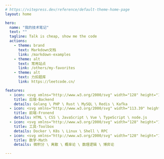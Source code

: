```yaml
---
# https://vitepress.dev/reference/default-theme-home-page
layout: home

hero:
  name: "我的技术笔记"
  text: ""
  tagline: Talk is cheap, show me the code
  actions:
    - theme: brand
      text: Markdown文档
      link: /markdown-examples
    - theme: alt
      text: 常用站点
      link: /others/my-favorites
    - theme: alt
      text: 力扣题库
      link: https://leetcode.cn/

features:
  - icon: <svg xmlns="http://www.w3.org/2000/svg" width="128" height="128" viewBox="0 0 14 14"><g fill="none" stroke="#0284c7" stroke-linecap="round" stroke-linejoin="round"><path d="M13 2H1a.5.5 0 0 0-.5.5v8a.5.5 0 0 0 .5.5h12a.5.5 0 0 0 .5-.5v-8A.5.5 0 0 0 13 2m-7 9l-1 2.5M8 11l1 2.5m-5 0h6"/><path d="m4.5 5.25l-1.75 1.5L4.25 8m5.5-2.5l1.5 1.25l-1.75 1.5m-3.25.5l1.5-4.5"/></g></svg>
    title: 后端-Backend
    details: Golang \ PHP \ Rust \ MySQL \ Redis \ Kafka
  - icon: <svg xmlns="http://www.w3.org/2000/svg" width="113.39" height="128" viewBox="0 0 256 289"><path fill="#539E43" d="M128 288.464c-3.975 0-7.685-1.06-11.13-2.915l-35.247-20.936c-5.3-2.915-2.65-3.975-1.06-4.505c7.155-2.385 8.48-2.915 15.9-7.156c.796-.53 1.856-.265 2.65.265l27.032 16.166c1.06.53 2.385.53 3.18 0l105.74-61.217c1.06-.53 1.59-1.59 1.59-2.915V83.08c0-1.325-.53-2.385-1.59-2.915l-105.74-60.953c-1.06-.53-2.385-.53-3.18 0L20.405 80.166c-1.06.53-1.59 1.855-1.59 2.915v122.17c0 1.06.53 2.385 1.59 2.915l28.887 16.695c15.636 7.95 25.44-1.325 25.44-10.6V93.68c0-1.59 1.326-3.18 3.181-3.18h13.516c1.59 0 3.18 1.325 3.18 3.18v120.58c0 20.936-11.396 33.126-31.272 33.126c-6.095 0-10.865 0-24.38-6.625l-27.827-15.9C4.24 220.885 0 213.465 0 205.515V83.346C0 75.396 4.24 67.976 11.13 64L116.87 2.783c6.625-3.71 15.635-3.71 22.26 0L244.87 64C251.76 67.975 256 75.395 256 83.346v122.17c0 7.95-4.24 15.37-11.13 19.345L139.13 286.08c-3.445 1.59-7.42 2.385-11.13 2.385m32.596-84.009c-46.377 0-55.917-21.2-55.917-39.221c0-1.59 1.325-3.18 3.18-3.18h13.78c1.59 0 2.916 1.06 2.916 2.65c2.12 14.045 8.215 20.936 36.306 20.936c22.261 0 31.802-5.035 31.802-16.96c0-6.891-2.65-11.926-37.367-15.372c-28.886-2.915-46.907-9.275-46.907-32.33c0-21.467 18.02-34.187 48.232-34.187c33.921 0 50.617 11.66 52.737 37.101q0 1.193-.795 2.385c-.53.53-1.325 1.06-2.12 1.06h-13.78c-1.326 0-2.65-1.06-2.916-2.385c-3.18-14.575-11.395-19.345-33.126-19.345c-24.38 0-27.296 8.48-27.296 14.84c0 7.686 3.445 10.07 36.306 14.31c32.597 4.24 47.967 10.336 47.967 33.127c-.265 23.321-19.345 36.571-53.002 36.571"/></svg>
    title: 前端-Fronend
    details: HTML \ CSS \ JavaScript \ Vue \ TypeScript \ node.js
  - icon: <svg xmlns="http://www.w3.org/2000/svg" width="128" height="128" viewBox="0 0 36 36"><path fill="#292F33" d="M26 .5H10C8.07.5 6.5 2.07 6.5 4v4h3V4c0-.271.229-.5.5-.5h16c.271 0 .5.229.5.5v4h3V4c0-1.93-1.57-3.5-3.5-3.5"/><path fill="#DD2E44" d="M36 31.765S36 36 31.765 36H4.235C0 36 0 31.765 0 31.765V11.647c0-4.235 4.235-4.235 4.235-4.235h27.529s4.235 0 4.235 4.235z"/><path fill="#CCD6DD" d="M4 22h28v2H4z"/><path fill="#BE1931" d="M0 15h36v2H0zm4 9h28v2H4zm0 6h28v2H4z"/><path fill="#CCD6DD" d="M4 28h28v2H4z"/><path fill="#AAB8C2" d="M10 19H8a1 1 0 0 1-1-1v-4a1 1 0 0 1 1-1h2a1 1 0 0 1 1 1v4a1 1 0 0 1-1 1m18 0h-2a1 1 0 0 1-1-1v-4a1 1 0 0 1 1-1h2a1 1 0 0 1 1 1v4a1 1 0 0 1-1 1"/><path fill="#292F33" d="M25 17v1a1 1 0 0 0 1 1h2a1 1 0 0 0 1-1v-1zM7 17v1a1 1 0 0 0 1 1h2a1 1 0 0 0 1-1v-1z"/><path fill="#292F33" d="M26 15h2v3h-2zM8 15h2v3H8z"/></svg>
    title: 工具-Toolbox
    details: Docker \ K8s \ Linux \ Shell \ RPC 
  - icon: <svg xmlns="http://www.w3.org/2000/svg" width="128" height="128" viewBox="0 0 48 48"><g fill="none" stroke-linecap="round" stroke-width="4"><path fill="#2F88FF" stroke="#000" stroke-linejoin="round" d="M41 4H7C5.34315 4 4 5.34315 4 7V41C4 42.6569 5.34315 44 7 44H41C42.6569 44 44 42.6569 44 41V7C44 5.34315 42.6569 4 41 4Z"/><path stroke="#fff" stroke-linejoin="round" d="M10 14H18"/><path stroke="#fff" stroke-linejoin="round" d="M10 14H18"/><path stroke="#fff" stroke-linejoin="round" d="M11 37L17 31"/><path stroke="#fff" stroke-linejoin="round" d="M14 18V10"/><path stroke="#fff" stroke-linejoin="round" d="M17 37L11 31"/><path stroke="#fff" stroke-linejoin="round" d="M30 14H38"/><path stroke="#fff" stroke-linejoin="round" d="M30 31H38"/><path stroke="#fff" stroke-linejoin="round" d="M30 37H38"/><path stroke="#fff" d="M24 4V44"/><path stroke="#fff" d="M4 24H44"/><path stroke="#000" stroke-linejoin="round" d="M30 4H18"/><path stroke="#000" stroke-linejoin="round" d="M30 44H18"/><path stroke="#000" stroke-linejoin="round" d="M4 28V20"/><path stroke="#000" stroke-linejoin="round" d="M44 28V20"/></g></svg>
    title: 数学-Math
    details: 微积分 \ 离散 \ 概率论 \ 数理逻辑 \ 博弈论

---
```

